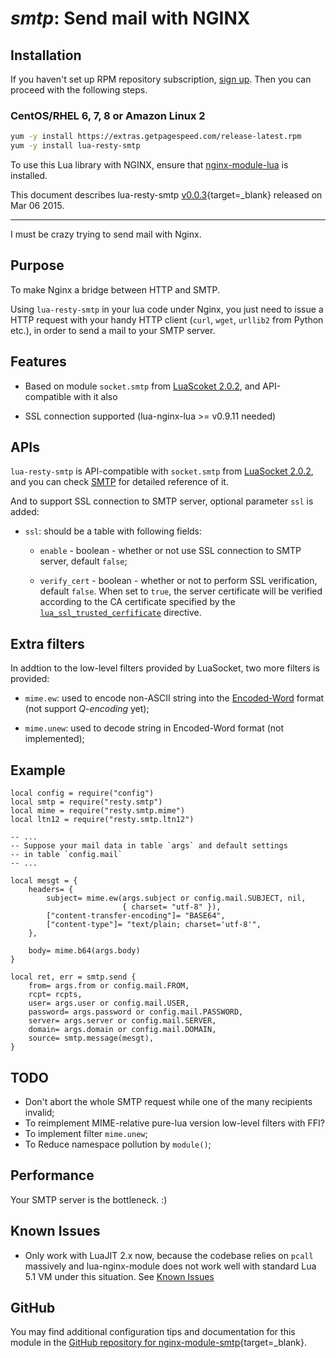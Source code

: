# *smtp*: Send mail with NGINX


## Installation

If you haven't set up RPM repository subscription, [sign up](https://www.getpagespeed.com/repo-subscribe). Then you can proceed with the following steps.

### CentOS/RHEL 6, 7, 8 or Amazon Linux 2

```bash
yum -y install https://extras.getpagespeed.com/release-latest.rpm
yum -y install lua-resty-smtp
```


To use this Lua library with NGINX, ensure that [nginx-module-lua](../modules/lua.md) is installed.

This document describes lua-resty-smtp [v0.0.3](https://github.com/duhoobo/lua-resty-smtp/releases/tag/v0.0.3){target=_blank} 
released on Mar 06 2015.
    
<hr />

I must be crazy trying to send mail with Nginx. 



## Purpose

To make Nginx a bridge between HTTP and SMTP.

Using `lua-resty-smtp` in your lua code under Nginx, you just need to issue a 
HTTP request with your handy HTTP client (`curl`, `wget`, `urllib2` from Python
etc.), in order to send a mail to your SMTP server.



## Features

* Based on module `socket.smtp` from [LuaScoket 2.0.2](http://w3.impa.br/~diego/software/luasocket/home.html), 
and API-compatible with it also

* SSL connection supported (lua-nginx-lua >= v0.9.11 needed)



## APIs

`lua-resty-smtp` is API-compatible with `socket.smtp` from [LuaSocket 2.0.2](http://w3.impa.br/~diego/software/luasocket/home.html),
and you can check [SMTP](http://w3.impa.br/~diego/software/luasocket/smtp.html)
for detailed reference of it.


And to support SSL connection to SMTP server, optional parameter `ssl` is added:

* `ssl`: should be a table with following fields:

    * `enable` - boolean - whether or not use SSL connection to SMTP server,
    default `false`;

    * `verify_cert` - boolean - whether or not to perform SSL verification,
    default `false`. When set to `true`, the server certificate will be verified
    according to the CA certificate specified by the
    [`lua_ssl_trusted_cerfificate`](http://wiki.nginx.org/HttpLuaModule#lua_ssl_trusted_certificate)
    directive.



## Extra filters

In addtion to the low-level filters provided by LuaSocket, two more filters is
provided:

* `mime.ew`: used to encode non-ASCII string into the 
[Encoded-Word](http://en.wikipedia.org/wiki/MIME#Encoded-Word) format (not
support _Q-encoding_ yet);

* `mime.unew`: used to decode string in Encoded-Word format (not implemented);



## Example

    local config = require("config")
    local smtp = require("resty.smtp")
    local mime = require("resty.smtp.mime")
    local ltn12 = require("resty.smtp.ltn12")

    -- ...
    -- Suppose your mail data in table `args` and default settings 
    -- in table `config.mail`
    -- ...

    local mesgt = { 
        headers= {
            subject= mime.ew(args.subject or config.mail.SUBJECT, nil, 
                             { charset= "utf-8" }), 
            ["content-transfer-encoding"]= "BASE64",
            ["content-type"]= "text/plain; charset='utf-8'",
        },
    
        body= mime.b64(args.body)
    }   
    
    local ret, err = smtp.send {
        from= args.from or config.mail.FROM,
        rcpt= rcpts,
        user= args.user or config.mail.USER,
        password= args.password or config.mail.PASSWORD,
        server= args.server or config.mail.SERVER,
        domain= args.domain or config.mail.DOMAIN,
        source= smtp.message(mesgt),
    }   



## TODO

* Don't abort the whole SMTP request while one of the many recipients invalid;
* To reimplement MIME-relative pure-lua version low-level filters with FFI?
* To implement filter `mime.unew`;
* To Reduce namespace pollution by `module()`;



## Performance

Your SMTP server is the bottleneck. :)



## Known Issues

* Only work with LuaJIT 2.x now, because the codebase relies on `pcall`
  massively and lua-nginx-module does not work well with standard Lua 5.1 VM 
  under this situation. See [Known Issues](http://wiki.nginx.org/HttpLuaModule#Lua_Coroutine_Yielding.2FResuming)

## GitHub

You may find additional configuration tips and documentation for this module in the [GitHub repository for 
nginx-module-smtp](https://github.com/duhoobo/lua-resty-smtp){target=_blank}.